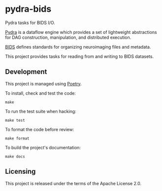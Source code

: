 # pydra-bids

Pydra tasks for BIDS I/O.

[Pydra] is a dataflow engine which provides a set of lightweight abstractions
for DAG construction, manipulation, and distributed execution.

[BIDS] defines standards for organizing neuroimaging files and metadata.

This project provides tasks for reading from and writing to BIDS datasets.

## Development

This project is managed using [Poetry].

To install, check and test the code:

```console
make
```

To run the test suite when hacking:

```console
make test
```

To format the code before review:

```console
make format
```

To build the project's documentation:

```console
make docs
```

## Licensing

This project is released under the terms of the Apache License 2.0.

[Pydra]: https://nipype.github.io/pydra
[BIDS]: https://bids-specification.readthedocs.io
[Poetry]: https://python-poetry.org
